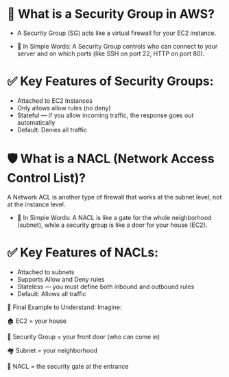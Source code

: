 # 🔐 What is a Security Group in AWS?
- A Security Group (SG) acts like a virtual firewall for your EC2 instance.

- 🧠 In Simple Words: A Security Group controls who can connect to your server and on which ports (like SSH on port 22, HTTP on port 80).

# ✅ Key Features of Security Groups:
- Attached to EC2 Instances
- Only allows allow rules (no deny)
- Stateful — if you allow incoming traffic, the response goes out automatically
- Default: Denies all traffic

# 🛡️ What is a NACL (Network Access Control List)?
A Network ACL is another type of firewall that works at the subnet level, not at the instance level.

- 🧠 In Simple Words: A NACL is like a gate for the whole neighborhood (subnet), while a security group is like a door for your house (EC2).

# ✅ Key Features of NACLs:
- Attached to subnets
- Supports Allow and Deny rules
- Stateless — you must define both inbound and outbound rules
- Default: Allows all traffic

🧠 Final Example to Understand:
Imagine:

🏠 EC2 = your house

🚪 Security Group = your front door (who can come in)

🏘️ Subnet = your neighborhood

🚧 NACL = the security gate at the entrance
